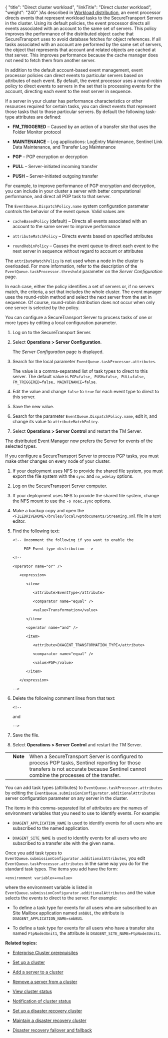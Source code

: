 {
    "title": "Direct cluster workload",
    "linkTitle": "Direct cluster workload",
    "weight": "240"
}As described in [Workload distribution](../../c_st_largeenterpriseclustermodel/c_st_workload_distribution), an event processor directs events that represent workload tasks to the SecureTransport Servers in the cluster. Using its default policies, the event processor directs all events associated with an account to the same set of servers. This policy improves the performance of the distributed object cache that SecureTransport uses to avoid database fetches for object references. If all tasks associated with an account are performed by the same set of servers, the object that represents that account and related objects are cached at that server. This improves performance because the cache manager does not need to fetch them from another server.

In addition to the default account-based event management, event processor policies can direct events to particular servers based on attributes of each event. By default, the event processor uses a round-robin policy to direct events to servers in the set that is processing events for the account, directing each event to the next server in sequence.

If a server in your cluster has performance characteristics or other resources required for certain tasks, you can direct events that represent those tasks that to those particular servers. By default the following task-type attributes are defined:

-   **FM\_TRIGGERED** – Caused by an action of a transfer site that uses the Folder Monitor protocol
-   **MAINTENANCE** – Log applications: LogEntry Maintenance, Sentinel Link Data Maintenance, and Transfer Log Maintenance
-   **PGP** – PGP encryption or decryption
-   **PULL** – Server-initiated incoming transfer
-   **PUSH** – Server-initiated outgoing transfer

For example, to improve performance of PGP encryption and decryption, you can include in your cluster a server with better computational performance, and direct all PGP task to that server.

The `EventQueue.DispatchPolicy.name` system configuration parameter controls the behavior of the event queue. Valid values are:

-   `cacheBasedPolicy` (default) – Directs all events associated with an account to the same server to improve performance
-   `attributeMatchPolicy` – Directs events based on specified attributes
-   `roundRobinPolicy` – Causes the event queue to direct each event to the next server in sequence without regard to account or attributes

The `attributeMatchPolicy` is not used when a node in the cluster is overloaded. For more information, refer to the description of the `EventQueue.taskProcessor.threshold` parameter on the *Server Configuration* page.

In each case, either the policy identifies a set of servers or, if no servers match, the criteria, a set that includes the whole cluster. The event manager uses the round-robin method and select the next server from the set in sequence. Of course, round-robin distribution does not occur when only one server is selected by the policy.

You can configure a SecureTransport Server to process tasks of one or more types by editing a local configuration parameter.

1.  Log on to the SecureTransport Server.
2.  Select **Operations > Server Configuration**.  
    The *Server Configuration* page is displayed.
3.  Search for the local parameter `EventQueue.taskProcessor.attributes`.  
    The value is a comma-separated list of task types to direct to this server. The default value is `PGP=false, PUSH=false, PULL=false, FM_TRIGGERED=false, MAINTENANCE=false`.
4.  Edit the value and change `false` to `true` for each event type to direct to this server.
5.  Save the new value.
6.  Search for the parameter `EventQueue.DispatchPolicy.name`, edit it, and change its value to `attributeMatchPolicy`.
7.  Select **Operations > Server Control** and restart the TM Server.

The distributed Event Manager now prefers the Server for events of the selected types.

If you configure a SecureTransport Server to process PGP tasks, you must make other changes on every node of your cluster.

1.  If your deployment uses NFS to provide the shared file system, you must export the file system with the `sync` and `no_wdelay` options.

2.  Log on the SecureTransport Server computer.

3.  If your deployment uses NFS to provide the shared file system, change the NFS mount to use the `-o noac,sync` options.

4.  Make a backup copy and open the `<FILEDRIVEHOME>/brules/local/wptdocuments/Streaming.xml` file in a text editor.

5.  Find the following text:  
    

        <!-- Uncomment the following if you want to enable the 
             PGP Event type distribution -->
        <!--
        <operator name="or" />
           <expression>
              <item>
                 <attribute>EventType</attribute>
                 <comparator name="equal" />
                 <value>Transformation</value>
              </item>
              <operator name="and" />
              <item>
                 <attribute>DXAGENT_TRANSFORMATION_TYPE</attribute>
                 <comparator name="equal" />
                 <value>PGP</value>
              </item>
           </expression>
        -->

6.  Delete the following comment lines from that text:  
    `<!--`
      
    and  
    `-->`

7.  Save the file.

8.  Select **Operations > Server Control** and restart the TM Server.

<table cellpadding="0" cellspacing="0">
   <col/>
   <col/>
   <col/>
      <tr>
         <td valign="top">         </td>
         <td valign="top"><span><b>Note</b></span>
         </td>
         <td data-mc-autonum="&lt;b&gt;Note&lt;/b&gt;" valign="top">When a <span>SecureTransport</span> Server is configured to process PGP tasks, Sentinel reporting for those transfers is not accurate because Sentinel cannot combine the processes of the transfer.         </td>
      </tr>
</table>

You can add task types (attributes) to `EventQueue.taskProcessor.attributes` by editing the `EventQueue.submissionConfigurator.additionalAttributes` server configuration parameter on any server in the cluster.

The items in this comma-separated list of attributes are the names of environment variables that you need to use to identify events. For example:

-   `DXAGENT_APPLICATION_NAME` is used to identify events for all users who are subscribed to the named application.
-   `DXAGENT_SITE_NAME` is used to identify events for all users who are subscribed to a transfer site with the given name.

Once you add task types to `EventQueue.submissionConfigurator.additionalAttributes`, you edit `EventQueue.taskProcessor.attributes` in the same way you do for the standard task types. The items you add have the form:

`<environment variable>=<value>`

where the environment variable is listed in `EventQueue.submissionConfigurator.additionalAttributes` and the value selects the events to direct to the server. For example:

-   To define a task type for events for all users who are subscribed to an Site Mailbox application named `smbBU1`, the attribute is `DXAGENT_APPLICATION_NAME=smbBU1`.
-   To define a task type for events for all users who have a transfer site named `FtpNode3Unit1`, the attribute is `DXAGENT_SITE_NAME=FtpNode3Unit1`.

**Related topics:**

-   [Enterprise Cluster prerequisites](../c_st_cluster_prerequisites)
-   [Set up a cluster](../t_st_setup_cluster)
-   [Add a server to a cluster](../t_st_add_server_to_cluster)
-   [Remove a server from a cluster](../t_st_remove_server_from_cluster)
-   [View cluster status](../t_st_view_cluster_status)
-   [Notification of cluster status](../t_st_notification_of_cluster_status)
-   [Set up a disaster recovery cluster](../t_st_setup_disaster_recovery_cluster)
-   [Maintain a disaster recovery cluster](../t_st_maintain_disaster_recovery_cluster)
-   [Disaster recovery failover and fallback](../t_st_dr_failover_fallback)
